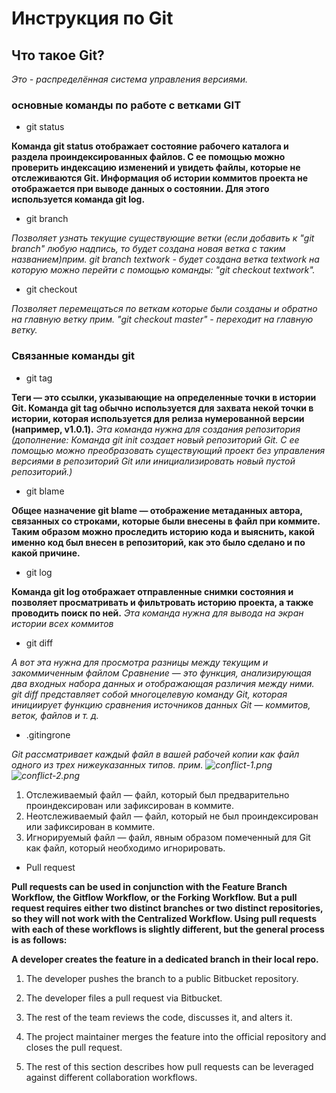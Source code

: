 # Инструкция по Git

## Что такое Git?

*Это - распределённая система управления версиями.*


### основные команды по работе с ветками GIT


* git status

**Команда git status отображает состояние рабочего каталога и раздела проиндексированных файлов. С ее помощью можно проверить индексацию изменений и увидеть файлы, которые не отслеживаются Git. Информация об истории коммитов проекта не отображается при выводе данных о состоянии. Для этого используется команда git log.**

* git branch 

*Позволяет узнать текущие существующие ветки (если добавить к "git branch" любую надпись, то будет создана новая ветка с таким названием)прим. git branch textwork - будет создана ветка textwork на которую можно перейти с помощью команды: "git checkout textwork".*

* git checkout

*Позволяет перемещаться по веткам которые были созданы и обратно на главную ветку прим. "git checkout master" - переходит на главную ветку.*

### Связанные команды git

* git tag

**Теги — это ссылки, указывающие на определенные точки в истории Git. Команда git tag обычно используется для захвата некой точки в истории, которая используется для релиза нумерованной версии (например, v1.0.1).**
*Эта команда нужна для создания репозитория* 
*(дополнение: Команда git init создает новый репозиторий Git. С ее помощью можно преобразовать существующий проект без управления версиями в репозиторий Git или инициализировать новый пустой репозиторий.)*


* git blame

**Общее назначение git blame — отображение метаданных автора, связанных со строками, которые были внесены в файл при коммите. Таким образом можно проследить историю кода и выяснить, какой именно код был внесен в репозиторий, как это было сделано и по какой причине.**

* git log

**Команда git log отображает отправленные снимки состояния и позволяет просматривать и фильтровать историю проекта, а также проводить поиск по ней.**
*Эта команда нужна для вывода на экран истории всех коммитов*

* git diff

*А вот эта нужна для просмотра разницы между текущим и закоммиченным файлом*
*Сравнение — это функция, анализирующая два входных набора данных и отображающая различия между ними. git diff представляет собой многоцелевую команду Git, которая инициирует функцию сравнения источников данных Git — коммитов, веток, файлов и т. д.*

* .gitingrone 

*Git рассматривает каждый файл в вашей рабочей копии как файл одного из трех нижеуказанных типов. прим. ![conflict-1.png](conflict-1.png) ![conflict-2.png](conflict-2.png)*

1. Отслеживаемый файл — файл, который был предварительно проиндексирован или зафиксирован в коммите.
2. Неотслеживаемый файл — файл, который не был проиндексирован или зафиксирован в коммите.
3. Игнорируемый файл — файл, явным образом помеченный для Git как файл, который необходимо игнорировать.

* Pull request 

**Pull requests can be used in conjunction with the Feature Branch Workflow, the Gitflow Workflow, or the Forking Workflow. But a pull request requires either two distinct branches or two distinct repositories, so they will not work with the Centralized Workflow. Using pull requests with each of these workflows is slightly different, but the general process is as follows:**

**A developer creates the feature in a dedicated branch in their local repo.**

1. The developer pushes the branch to a public Bitbucket repository.

2. The developer files a pull request via Bitbucket.

3. The rest of the team reviews the code, discusses it, and alters it.

4. The project maintainer merges the feature into the official repository and closes the pull request.

5. The rest of this section describes how pull requests can be leveraged against different collaboration workflows.